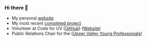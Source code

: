 ### Hi there 👋

- My personal [website](https://colbyhemond.me)
- My most recent [completed project](https://thehaircodesalon.com)
- Volunteer at Code for UV ([GitHub](https://github.com/codeforUV)) ([Website](https://codeforuv.org/))
- Public Relations Chair for the ([Upper Valley Young Professionals](https://uvyp.org/our-team/#colby-hemond))

<!--
**colbyhemond/colbyhemond** is a ✨ _special_ ✨ repository because its `README.md` (this file) appears on your GitHub profile.

Here are some ideas to get you started:

- 🔭 I’m currently working on ...
- 🌱 I’m currently learning ...
- 👯 I’m looking to collaborate on ...
- 🤔 I’m looking for help with ...
- 💬 Ask me about ...
- 📫 How to reach me: ...
- 😄 Pronouns: ...
- ⚡ Fun fact: ...
-->
